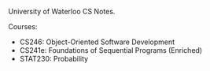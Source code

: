 University of Waterloo CS Notes.

Courses:
* CS246: Object-Oriented Software Development
* CS241e: Foundations of Sequential Programs (Enriched)
* STAT230: Probability
